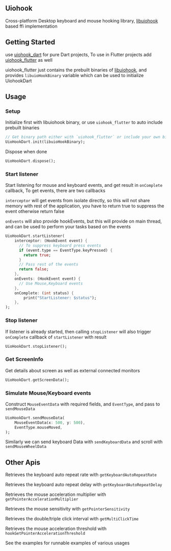 ## Uiohook

Cross-platform Desktop keyboard and mouse hooking library, [libuiohook](https://github.com/kwhat/libuiohook) based ffi implementation

## Getting Started

use [uiohook_dart](https://pub.dev/packages/uiohook_dart) for pure Dart projects, To use in Flutter projects add [uiohook_flutter](https://pub.dev/packages/uiohook_flutter) as well

uiohook_flutter just contains the prebuilt binaries of [libuiohook](https://github.com/kwhat/libuiohook), and provides `libuioHookBinary` variable which can be used to initialize UiohookDart

## Usage

### Setup

Initialize first with libuiohook binary, or use `uiohook_flutter` to auto include prebuilt binaries

```dart
// Get binary path either with `uiohook_flutter` or include your own binary
UioHookDart.init(libuioHookBinary);
```

Dispose when done

```dart
UioHookDart.dispose();
```

### Start listener

Start listening for mouse and keyboard events, and get result in `onComplete` callback, To get events, there are two callbacks

`interceptor` will get events from isolate directly, so this will not share memory with rest of the application, you have to return true to suppress the event otherwise return false

`onEvents` will also provide hookEvents, but this will provide on main thread, and can be used to perform your tasks based on the events

```dart
UioHookDart.startListener(
    interceptor: (HookEvent event) {
      // To suppress keyboard press events
      if (event.type == EventType.keyPressed) {
        return true;
      }
      // Pass rest of the events
      return false;
    },
    onEvents: (HookEvent event) {
      // Use Mouse,Keyboard events
    },
    onComplete: (int status) {
        print("StartListener: $status");
    },
);
```

### Stop listener

If listener is already started, then calling `stopListener` will
also trigger `onComplete` callback of `startListener` with result

```dart
UioHookDart.stopListener();
```

### Get ScreenInfo

Get details about screen as well as external connected monitors

```dart
UioHookDart.getScreenData();
```

### Simulate Mouse/Keyboard events

Construct `MouseEventData` with required fields, and `EventType`, and pass to `sendMouseData`

```dart
UioHookDart.sendMouseData(
    MouseEventData(x: 500, y: 500),
    EventType.mouseMoved,
);
```

Similarly we can send keyboard Data with `sendKeyboardData` and scroll with `sendMouseWheelData`

## Other Apis

Retrieves the keyboard auto repeat rate with `getKeyboardAutoRepeatRate`

Retrieves the keyboard auto repeat delay with `getKeyboardAutoRepeatDelay`

Retrieves the mouse acceleration multiplier with `getPointerAccelerationMultiplier`

Retrieves the mouse sensitivity with `getPointerSensitivity`

Retrieves the double/triple click interval with
`getMultiClickTime`

Retrieves the mouse acceleration threshold with `hookGetPointerAccelerationThreshold`

See the examples for runnable examples of various usages
